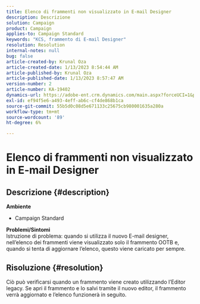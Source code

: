 ```yaml
---
title: Elenco di frammenti non visualizzato in E-mail Designer
description: Descrizione
solution: Campaign
product: Campaign
applies-to: Campaign Standard
keywords: "KCS, frammento di E-mail Designer"
resolution: Resolution
internal-notes: null
bug: false
article-created-by: Krunal Oza
article-created-date: 1/13/2023 8:54:44 AM
article-published-by: Krunal Oza
article-published-date: 1/13/2023 8:57:47 AM
version-number: 2
article-number: KA-19402
dynamics-url: https://adobe-ent.crm.dynamics.com/main.aspx?forceUCI=1&pagetype=entityrecord&etn=knowledgearticle&id=0ec239ec-1f93-ed11-aad1-6045bd006793
exl-id: ef94f5e6-a493-4eff-ab6c-cf4de868b1ca
source-git-commit: 55b5d0c08d5e671133c25675cb980001635a280a
workflow-type: tm+mt
source-wordcount: '89'
ht-degree: 6%

---
```


# Elenco di frammenti non visualizzato in E-mail Designer

## Descrizione {#description}

<b>Ambiente</b>
- Campaign Standard



<b>Problemi/Sintomi</b><br>Istruzione di problema: quando si utilizza il nuovo E-mail designer, nell’elenco dei frammenti viene visualizzato solo il frammento OOTB e, quando si tenta di aggiornare l’elenco, questo viene caricato per sempre.

## Risoluzione {#resolution}


Ciò può verificarsi quando un frammento viene creato utilizzando l’Editor legacy. Se apri il frammento e lo salvi tramite il nuovo editor, il frammento verrà aggiornato e l’elenco funzionerà in seguito.

